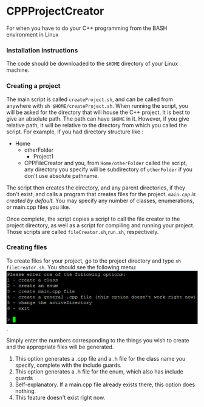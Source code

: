 # CPPProjectCreator
For when you have to do your C++ programming from the BASH environment in Linux
### Installation instructions
The code should be downloaded to the `$HOME` directory of your Linux machine.
### Creating a project
The main script is called `createProject.sh`, and can be called from anywhere with `sh $HOME/createProject.sh`. When running the script, you will be asked for the directory that will house the C++ project. It is best to give an absolute path. The path can have `$HOME` in it. However, if you give relative path, it will be relative to the directory from which you called the script. For example, if you had directory structure like :
* Home
  * otherFolder
    * Project1
  * CPPFileCreator
and you, from `Home/otherFolder` called the script, any directory you specify will be subdirectory of `otherFolder` if you don't use absolute pathname.

The script then creates the directory, and any parent directories, if they don't exist, and calls a program that creates files for the project. *`main.cpp` is created by default.* You may specify any number of classes, enumerations, or main.cpp files you like. 

Once complete, the script copies a script to call the file creator to the project directory, as well as a script for compiling and running your project. Those scripts are called `fileCreator.sh`,`run.sh`, respectively.
### Creating files
To create files for your project, go to the project directory and type `sh fileCreator.sh`. You should see the following menu: 
![File creator menu](/image.png).

Simply enter the numbers corresponding to the things you wish to create and the appropriate files will be generated.
1. This option generates a .cpp file and a .h file for the class name you specify, complete with the include guards.
2. This option generates a .h file for the enum, which also has include guards
3. Self-explanatory. If a main.cpp file already exists there, this option does nothing.
4. This feature doesn't exist right now.
